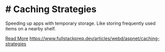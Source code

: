 # # Caching Strategies

Speeding up apps with temporary storage. Like storing frequently used items on a nearby shelf.

[Read More](https://www.fullstackprep.dev/articles/webd/aspnet/caching-strategies) https://www.fullstackprep.dev/articles/webd/aspnet/caching-strategies